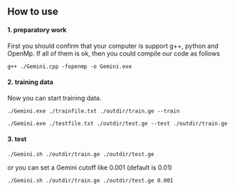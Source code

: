 ## How to use

#### 1. preparatory work

First you should confirm that your computer is support g++, python and OpenMp. If all of them is ok, then you could compile our code as follows

	g++ ./Gemini.cpp -fopenmp -o Gemini.exe

#### 2. training data

Now you can start training data. 

	./Gemini.exe ./trainfile.txt ./outdir/train.ge --train

	./Gemini.exe ./testfile.txt ./outdir/test.ge --test ./outdir/train.ge

#### 3. test
	
	./Gemini.sh ./outdir/train.ge ./outdir/test.ge

or you can set a Gemini cutoff like 0.001 (default is 0.01)
	
	./Gemini.sh ./outdir/train.ge ./outdir/test.ge 0.001